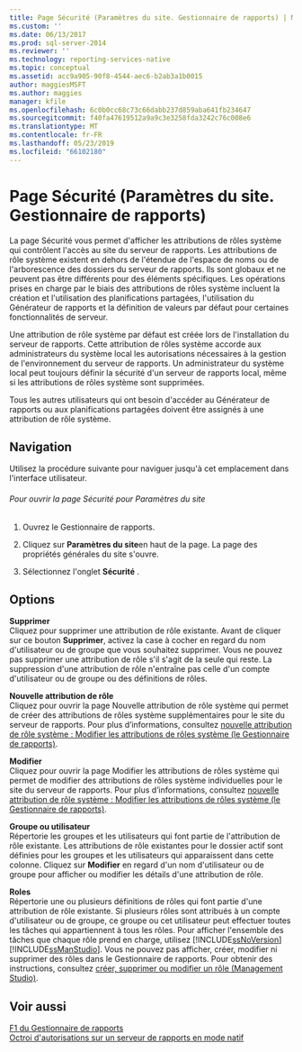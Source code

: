 ```yaml
---
title: Page Sécurité (Paramètres du site. Gestionnaire de rapports) | Microsoft Docs
ms.custom: ''
ms.date: 06/13/2017
ms.prod: sql-server-2014
ms.reviewer: ''
ms.technology: reporting-services-native
ms.topic: conceptual
ms.assetid: acc9a905-90f8-4544-aec6-b2ab3a1b0015
author: maggiesMSFT
ms.author: maggies
manager: kfile
ms.openlocfilehash: 6c0b0cc68c73c66dabb237d859aba641fb234647
ms.sourcegitcommit: f40fa47619512a9a9c3e3258fda3242c76c008e6
ms.translationtype: MT
ms.contentlocale: fr-FR
ms.lasthandoff: 05/23/2019
ms.locfileid: "66102180"
---
```

# <a name="security-page-site-settings-report-manager"></a>Page Sécurité (Paramètres du site. Gestionnaire de rapports)
  La page Sécurité vous permet d'afficher les attributions de rôles système qui contrôlent l'accès au site du serveur de rapports. Les attributions de rôle système existent en dehors de l'étendue de l'espace de noms ou de l'arborescence des dossiers du serveur de rapports. Ils sont globaux et ne peuvent pas être différents pour des éléments spécifiques. Les opérations prises en charge par le biais des attributions de rôles système incluent la création et l'utilisation des planifications partagées, l'utilisation du Générateur de rapports et la définition de valeurs par défaut pour certaines fonctionnalités de serveur.  
  
 Une attribution de rôle système par défaut est créée lors de l'installation du serveur de rapports. Cette attribution de rôles système accorde aux administrateurs du système local les autorisations nécessaires à la gestion de l'environnement du serveur de rapports. Un administrateur du système local peut toujours définir la sécurité d'un serveur de rapports local, même si les attributions de rôles système sont supprimées.  
  
 Tous les autres utilisateurs qui ont besoin d'accéder au Générateur de rapports ou aux planifications partagées doivent être assignés à une attribution de rôle système.  
  
## <a name="navigation"></a>Navigation  
 Utilisez la procédure suivante pour naviguer jusqu'à cet emplacement dans l'interface utilisateur.  
  
###### <a name="to-open-the-security-page-for-site-settings"></a>Pour ouvrir la page Sécurité pour Paramètres du site  
  
1.  Ouvrez le Gestionnaire de rapports.  
  
2.  Cliquez sur **Paramètres du site**en haut de la page. La page des propriétés générales du site s'ouvre.  
  
3.  Sélectionnez l'onglet **Sécurité** .  
  
## <a name="options"></a>Options  
 **Supprimer**  
 Cliquez pour supprimer une attribution de rôle existante. Avant de cliquer sur ce bouton **Supprimer**, activez la case à cocher en regard du nom d'utilisateur ou de groupe que vous souhaitez supprimer. Vous ne pouvez pas supprimer une attribution de rôle s'il s'agit de la seule qui reste. La suppression d'une attribution de rôle n'entraîne pas celle d'un compte d'utilisateur ou de groupe ou des définitions de rôles.  
  
 **Nouvelle attribution de rôle**  
 Cliquez pour ouvrir la page Nouvelle attribution de rôle système qui permet de créer des attributions de rôles système supplémentaires pour le site du serveur de rapports. Pour plus d’informations, consultez [nouvelle attribution de rôle système : Modifier les attributions de rôles système &#40;le Gestionnaire de rapports&#41;](../../2014/reporting-services/new-system-role-assignments-edit-system-role-assignments-page-report-manager.md).  
  
 **Modifier**  
 Cliquez pour ouvrir la page Modifier les attributions de rôles système qui permet de modifier des attributions de rôles système individuelles pour le site du serveur de rapports. Pour plus d’informations, consultez [nouvelle attribution de rôle système : Modifier les attributions de rôles système &#40;le Gestionnaire de rapports&#41;](../../2014/reporting-services/new-system-role-assignments-edit-system-role-assignments-page-report-manager.md).  
  
 **Groupe ou utilisateur**  
 Répertorie les groupes et les utilisateurs qui font partie de l'attribution de rôle existante. Les attributions de rôle existantes pour le dossier actif sont définies pour les groupes et les utilisateurs qui apparaissent dans cette colonne. Cliquez sur **Modifier** en regard d'un nom d'utilisateur ou de groupe pour afficher ou modifier les détails d'une attribution de rôle.  
  
 **Roles**  
 Répertorie une ou plusieurs définitions de rôles qui font partie d'une attribution de rôle existante. Si plusieurs rôles sont attribués à un compte d'utilisateur ou de groupe, ce groupe ou cet utilisateur peut effectuer toutes les tâches qui appartiennent à tous les rôles. Pour afficher l'ensemble des tâches que chaque rôle prend en charge, utilisez [!INCLUDE[ssNoVersion](../includes/ssnoversion-md.md)] [!INCLUDE[ssManStudio](../includes/ssmanstudio-md.md)]. Vous ne pouvez pas afficher, créer, modifier ni supprimer des rôles dans le Gestionnaire de rapports. Pour obtenir des instructions, consultez [créer, supprimer ou modifier un rôle &#40;Management Studio&#41;](security/role-definitions-create-delete-or-modify.md).  
  
## <a name="see-also"></a>Voir aussi  
 [F1 du Gestionnaire de rapports](../../2014/reporting-services/report-manager-f1-help.md)   
 [Octroi d'autorisations sur un serveur de rapports en mode natif](security/granting-permissions-on-a-native-mode-report-server.md)  
  
  
